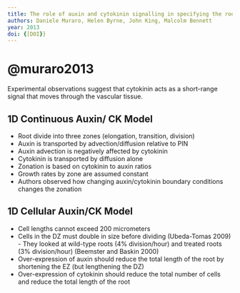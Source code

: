 ```yaml
---
title: The role of auxin and cytokinin signalling in specifying the root architecture of <i>Arabidopsis Thaliana</i>
authors: Daniele Muraro, Helen Byrne, John King, Malcolm Bennett
year: 2013
doi: {[DOI}}
---
```

# @muraro2013

Experimental observations suggest that cytokinin acts as a short-range signal that moves through the vascular tissue.

## 1D Continuous Auxin/ CK Model

- Root divide into three zones (elongation, transition, division) 
- Auxin is transported by advection/diffusion relative to PIN
- Auxin advection is negatively affected by cytokinin 
- Cytokinin is transported by diffusion alone 
- Zonation is based on cytokinin to auxin ratios
- Growth rates by zone are assumed constant 
- Authors observed how changing auxin/cytokinin boundary conditions changes the zonation 

## 1D Cellular Auxin/CK Model

- Cell lengths cannot exceed 200 micrometers 
- Cells in the DZ must double in size before dividing (Ubeda-Tomas 2009) - They looked at wild-type roots (4% division/hour) and treated roots (3% division/hour) (Beemster and Baskin 2000) 
- Over-expression of auxin should reduce the total length of the root by shortening the EZ (but lengthening the DZ) 
- Over-expression of cytokinin should reduce the total number of cells and reduce the total length of the root
